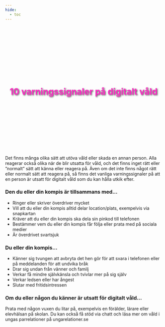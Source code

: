 ```yaml
---
hide:
  - toc
---
```


<div style="
        background-image: url('../../resources/images/ctrl-image-7.png'); /* Replace with your hero image URL */
        background-size: cover; /* Cover the entire div */
        background-position: center; /* Center the image */
        height: 400px; /* Set the height of the hero section */
        display: flex; /* Use flexbox for centering content */
        align-items: center; /* Center content vertically */
        justify-content: center; /* Center content horizontally */
        color: white; /* Text color */
        text-align: center; /* Center text */
        text-shadow: 2px 2px 4px rgba(0, 0, 0, 0.7); /* Black shadow effect */
        ">
        <h1 style="color:#FF28C3">
            10 varningssignaler på digitalt våld
        </h1>
</div>


<!-- # 10 varningssignaler på digitalt våld -->

Det finns många olika sätt att utöva våld eller skada en annan person. Alla reagerar också olika när de blir utsatta för våld, och det finns inget rätt eller ”normalt” sätt att känna eller reagera på.
Även om det inte finns något rätt eller normalt sätt att reagera på, så finns det vanliga varningssignaler på att en person är utsatt för digitalt våld som du kan hålla utkik efter.

### Den du eller din kompis är tillsammans med…
 
* Ringer eller skriver överdriver mycket
* Vill att du eller din kompis alltid delar location/plats, exempelvis via snapkartan
* Kräver att du eller din kompis ska dela sin pinkod till telefonen
* Bestämmer vem du eller din kompis får följa eller prata med på sociala medier
* Är överdrivet svartsjuk

### Du eller din kompis…

* Känner sig tvungen att avbryta det hen gör för att svara i telefonen eller på meddelanden för att undvika bråk
* Drar sig undan från vänner och familj
* Verkar få mindre självkänsla och tvivlar mer på sig själv
* Verkar ledsen eller har ångest
* Slutar med fritidsintressen

### Om du eller någon du känner är utsatt för digitalt våld…

Prata med någon vuxen du litar på, exempelvis en förälder, lärare eller elevhälsan på skolan. Du kan också få stöd via chatt och läsa mer om våld i ungas parrelationer på ungarelationer.se 
